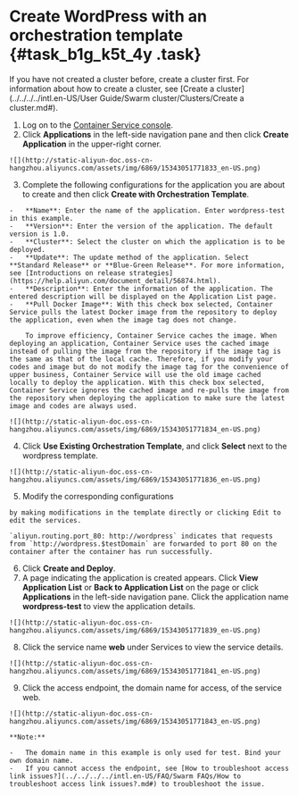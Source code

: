 # Create WordPress with an orchestration template {#task_b1g_k5t_4y .task}

If you have not created a cluster before, create a cluster first. For information about how to create a cluster, see [Create a cluster](../../../../intl.en-US/User Guide/Swarm cluster/Clusters/Create a cluster.md#).

1.   Log on to the [Container Service console](https://cs.console.aliyun.com). 
2.   Click **Applications** in the left-side navigation pane and then click **Create Application** in the upper-right corner. 

    ![](http://static-aliyun-doc.oss-cn-hangzhou.aliyuncs.com/assets/img/6869/15343051771833_en-US.png)

3.   Complete the following configurations for the application you are about to create and then click **Create with Orchestration Template**. 

    -   **Name**: Enter the name of the application. Enter wordpress-test in this example.
    -   **Version**: Enter the version of the application. The default version is 1.0.
    -   **Cluster**: Select the cluster on which the application is to be deployed.
    -   **Update**: The update method of the application. Select **Standard Release** or **Blue-Green Release**. For more information, see [Introductions on release strategies](https://help.aliyun.com/document_detail/56874.html).
    -   **Description**: Enter the information of the application. The entered description will be displayed on the Application List page.
    -   **Pull Docker Image**: With this check box selected, Container Service pulls the latest Docker image from the repository to deploy the application, even when the image tag does not change.

        To improve efficiency, Container Service caches the image. When deploying an application, Container Service uses the cached image instead of pulling the image from the repository if the image tag is the same as that of the local cache. Therefore, if you modify your codes and image but do not modify the image tag for the convenience of upper business, Container Service will use the old image cached locally to deploy the application. With this check box selected, Container Service ignores the cached image and re-pulls the image from the repository when deploying the application to make sure the latest image and codes are always used.

    ![](http://static-aliyun-doc.oss-cn-hangzhou.aliyuncs.com/assets/img/6869/15343051771834_en-US.png)

4.   Click **Use Existing Orchestration Template**, and click **Select** next to the wordpress template. 

    ![](http://static-aliyun-doc.oss-cn-hangzhou.aliyuncs.com/assets/img/6869/15343051771836_en-US.png)

5.   Modify the corresponding configurations 

    by making modifications in the template directly or clicking Edit to edit the services.

    `aliyun.routing.port_80: http://wordpress` indicates that requests from `http://wordpress.$testDomain` are forwarded to port 80 on the container after the container has run successfully.

6.   Click **Create and Deploy**. 
7.   A page indicating the application is created appears. Click **View Application List** or **Back to Application List** on the page or click **Applications** in the left-side navigation pane. Click the application name **wordpress-test** to view the application details. 

    ![](http://static-aliyun-doc.oss-cn-hangzhou.aliyuncs.com/assets/img/6869/15343051771839_en-US.png)

8.   Click the service name **web** under Services to view the service details. 

    ![](http://static-aliyun-doc.oss-cn-hangzhou.aliyuncs.com/assets/img/6869/15343051771841_en-US.png)

9.   Click the access endpoint, the domain name for access, of the service web.  

    ![](http://static-aliyun-doc.oss-cn-hangzhou.aliyuncs.com/assets/img/6869/15343051771843_en-US.png)

    **Note:** 

    -   The domain name in this example is only used for test. Bind your own domain name.
    -   If you cannot access the endpoint, see [How to troubleshoot access link issues?](../../../../intl.en-US/FAQ/Swarm FAQs/How to troubleshoot access link issues?.md#) to troubleshoot the issue.

